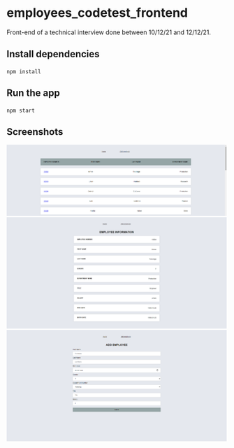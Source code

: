 # employees_codetest_frontend

Front-end of a technical interview done between 10/12/21 and 12/12/21.

## Install dependencies

`npm install`

## Run the app

`npm start`

## Screenshots

![Home Page / Employees](./static/Screenshot1.png)
![Employee information](./static/Screenshot2.png)
![Add employee form](./static/Screenshot3.png)
